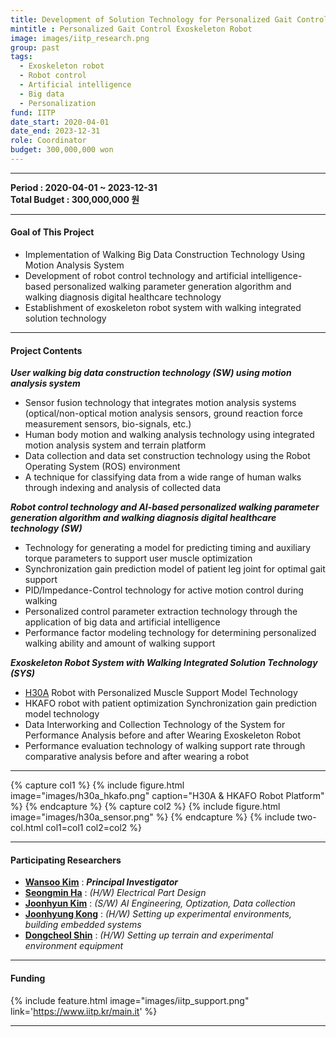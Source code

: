 ```yaml
---
title: Development of Solution Technology for Personalized Gait Control and Performance Evaluation of Lower-limb Robotic Exoskeleton through Artificial Intelligence/Big Data
mintitle : Personalized Gait Control Exoskeleton Robot
image: images/iitp_research.png
group: past 
tags: 
  - Exoskeleton robot
  - Robot control
  - Artificial intelligence
  - Big data
  - Personalization
fund: IITP
date_start: 2020-04-01 
date_end: 2023-12-31 
role: Coordinator
budget: 300,000,000 won
---
```



***    
**<i class="fas fa-sync"></i> Period : 2020-04-01 ~ 2023-12-31**   
**<i class="fas fa-won-sign"></i> Total Budget : 300,000,000 원**    

***     
#### <i class="fas fa-edit"></i>  **Goal of This Project**
* Implementation of Walking Big Data Construction Technology Using Motion Analysis System
* Development of robot control technology and artificial intelligence-based personalized walking parameter generation algorithm and walking diagnosis digital healthcare technology
* Establishment of exoskeleton robot system with walking integrated solution technology

***    
#### <i class="far fa-edit"></i>  **Project Contents**   

**_User walking big data construction technology (SW) using motion analysis system_**    
- Sensor fusion technology that integrates motion analysis systems (optical/non-optical motion analysis sensors, ground reaction force measurement sensors, bio-signals, etc.)
- Human body motion and walking analysis technology using integrated motion analysis system and terrain platform
- Data collection and data set construction technology using the Robot Operating System (ROS) environment
- A technique for classifying data from a wide range of human walks through indexing and analysis of collected data    

**_Robot control technology and AI-based personalized walking parameter generation algorithm and walking diagnosis digital healthcare technology (SW)_**
- Technology for generating a model for predicting timing and auxiliary torque parameters to support user muscle optimization
- Synchronization gain prediction model of patient leg joint for optimal gait support
- PID/Impedance-Control technology for active motion control during walking
- Personalized control parameter extraction technology through the application of big data and artificial intelligence
- Performance factor modeling technology for determining personalized walking ability and amount of walking support

**_Exoskeleton Robot System with Walking Integrated Solution Technology (SYS)_**
- [H30A](https://hexarhc.com/?page_id=4345&lang=ko) Robot with Personalized Muscle Support Model Technology
- HKAFO robot with patient optimization Synchronization gain prediction model technology
- Data Interworking and Collection Technology of the System for Performance Analysis before and after Wearing Exoskeleton Robot
- Performance evaluation technology of walking support rate through comparative analysis before and after wearing a robot


***





{% capture col1 %}
{%
  include figure.html
  image="images/h30a_hkafo.png"
  caption="H30A & HKAFO Robot Platform"
%}
{% endcapture %}
{% capture col2 %}
{%
  include figure.html
  image="images/h30a_sensor.png"
%}
{% endcapture %}
{% include two-col.html col1=col1 col2=col2 %}    





***    
#### **<i class="fas fa-user-circle"></i> Participating Researchers**
* [**Wansoo Kim**](http://harco.hanyang.ac.kr/members/Wansoo-Kim.html)  : **_Principal Investigator_**  
* [**Seongmin Ha**](http://harco.hanyang.ac.kr/members/Seongmin-Ha.html)   :   *(H/W) Electrical Part Design*
* [**Joonhyun Kim**](http://harco.hanyang.ac.kr/members/Joonhyun-Kim.html)   : *(S/W) AI Engineering, Optization, Data collection*
* [**Joonhyung Kong**](http://harco.hanyang.ac.kr/members/Joonhyung-Kong.html)   : *(H/W) Setting up experimental environments, building embedded systems*
* [**Dongcheol Shin**](http://harco.hanyang.ac.kr/members/Dongcheol-Shin.html)   : *(H/W) Setting up terrain and experimental environment equipment*

***    

#### **<i class="fas fa-money-bill-wave-alt"></i> Funding**

{%
  include feature.html
  image="images/iitp_support.png"
  link='https://www.iitp.kr/main.it'
%}


***   